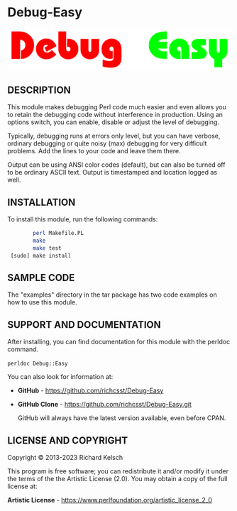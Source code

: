 # Debug-Easy

![Debug::Easy Logo](Debug-Easy.png?raw=true "Debug::Easy")

## DESCRIPTION

This module makes debugging Perl code much easier and even allows you to retain the debugging code without interference in production.  Using an options switch, you can enable, disable or adjust the level of debugging.

Typically, debugging runs at errors only level, but you can have verbose, ordinary debugging or quite noisy (max) debugging for very difficult problems.  Add the lines to your code and leave them there.

Output can be using ANSI color codes (default), but can also be turned off to be ordinary ASCII text.  Output is timestamped and location logged as well.

## INSTALLATION

To install this module, run the following commands:

```bash
        perl Makefile.PL
        make
        make test
 [sudo] make install
```

## SAMPLE CODE

The "examples" directory in the tar package has two code examples on how to use this module.

## SUPPORT AND DOCUMENTATION

After installing, you can find documentation for this module with the perldoc command.

`perldoc Debug::Easy`

You can also look for information at:

* **GitHub** - https://github.com/richcsst/Debug-Easy
* **GitHub Clone** - https://github.com/richcsst/Debug-Easy.git

  GitHub will always have the latest version available, even before CPAN.

## LICENSE AND COPYRIGHT

Copyright © 2013-2023 Richard Kelsch

This program is free software; you can redistribute it and/or modify it under the terms of the the Artistic License (2.0). You may obtain a copy of the full license at:

**Artistic License** - https://www.perlfoundation.org/artistic_license_2_0
